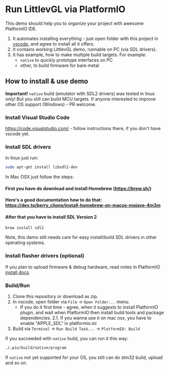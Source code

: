 # Run LittlevGL via PlatformIO

This demo should help you to organize your project with awesome PlatformIO IDE.

1. It automates installing everything - just open folder with this project in
   [vscode](https://code.visualstudio.com/), and agree to install all it offers.
2. It contains working LittlevGL demo, runnable on PC (via SDL drivers).
3. It has example, how to make multiple build targets. For example:
   - `native` to quickly prototype interfaces on PC
   - other, to build firmware for bare metal


## How to install & use demo

**Important!** `native` build (emulator with SDL2 drivers) was tested in
linux only! But you still can build MCU targets. If anyone interested to
improve other OS support (Windows) - PR welcome.


### Install Visual Studio Code

https://code.visualstudio.com/ - follow instructions there, if you don't have
vscode yet.


### Install SDL drivers

In linux just run:

```sh
sudo apt-get install libsdl2-dev
```

In Mac OSX just follow the steps:
#### First you have do download and install Homebrew (https://brew.sh/)
#### Here's a good documentation how to do that: https://dev.to/berry_clione/install-homebrew-on-macos-mojave-4m3m
#### After that you have to install SDL Version 2
```sh
brew install sdl2
```

Note, this demo still needs care for easy install/build SDL drivers in other
operating systems.


### Install flasher drivers (optional)

If you plan to upload firmware & debug hardware, read notes in PlatformIO
[install docs](http://docs.platformio.org/en/latest/installation.html#troubleshooting).


### Build/Run

1. Clone this repository or download as zip.
2. In vscode, open folder via `File` -> `Open Folder...` menu.
   - If you do it first time - agree, when it suggests to install PlatformIO
     plugin, and wait when PlatformIO then install build tools and package
     dependencies.
2.1. If you wanna use it on mac osx, you have to enable "APPLE_SDL" in platformio.ini
3. Build via `Terminal` -> `Run Build Task...` -> `PlatformIO: Build`

If you succeeded with `native` build, you can run it this way:

```sh
./.pio/build/native/program
```

If `native` not yet supported for your OS, you still can do stm32 build,
upload and so on.
